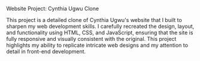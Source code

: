 Website Project: Cynthia Ugwu Clone

This project is a detailed clone of Cynthia Ugwu's website that I built to sharpen my web development skills. I carefully recreated the design, layout, and functionality using HTML, CSS, and JavaScript, ensuring that the site is fully responsive and visually consistent with the original. This project highlights my ability to replicate intricate web designs and my attention to detail in front-end development.

